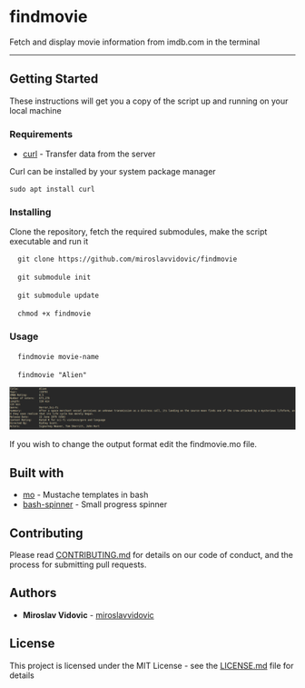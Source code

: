 # findmovie

Fetch and display movie information from imdb.com in the terminal

---

## Getting Started

These instructions will get you a copy of the script up and running on your local machine

### Requirements

- [curl](https://curl.haxx.se/) - Transfer data from the server

Curl can be installed by your system package manager

```
sudo apt install curl
```

### Installing

Clone the repository, fetch the required submodules, make the script executable and run it 

```
  git clone https://github.com/miroslavvidovic/findmovie
  
  git submodule init
  
  git submodule update
  
  chmod +x findmovie
```

### Usage

```
  findmovie movie-name
  
  findmovie "Alien"
```
![alt text](images/findmovie.png)

If you wish to change the output format edit the findmovie.mo file.

## Built with

- [mo](https://github.com/tests-always-included/mo) - Mustache templates in bash
- [bash-spinner](https://github.com/tlatsas/bash-spinner) - Small progress spinner

## Contributing

Please read [CONTRIBUTING.md](CONTRIBUTING.md) for details on our code of conduct, and the process for submitting pull requests.

## Authors

* **Miroslav Vidovic** -  [miroslavvidovic](https://github.com/miroslavvidovic)

## License

This project is licensed under the MIT License - see the [LICENSE.md](LICENSE.md) file for details

